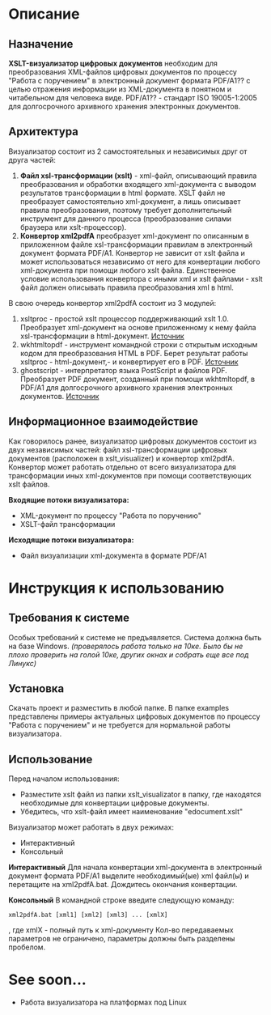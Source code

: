 # Описание
## Назначение
**XSLT-визуализатор цифровых документов** необходим для преобразования XML-файлов цифровых документов по процессу "Работа с поручением" в электронный документ формата PDF/A1?? с целью отражения информации из XML-документа в понятном и читабельном для человека виде. PDF/A1?? - стандарт ISO 19005-1:2005 для долгосрочного архивного хранения электронных документов.
## Архитектура
Визуализатор состоит из 2 самостоятельных и независимых друг от друга частей:
1. **Файл xsl-трансформации (xslt)** - xml-файл, описывающий правила преобразования и обработки входящего xml-документа с выводом результатов трансформации в html формате. XSLT файл не преобразует самостоятельно xml-документ, а лишь описывает правила преобразования, поэтому требует дополнительный инструмент для данного процесса (преобразование силами браузера или xslt-процессор).
2. **Конвертор xml2pdfA** преобразует xml-документ по описанным в приложенном файле xsl-трансформации правилам в электронный документ формата PDF/A1. Конвертор не зависит от xslt файла и может использоваться независимо от него для конвертации любого xml-документа при помощи любого xslt файла. Единственное условие использования конвертора с иными xml и xslt файлами - xslt файл должен описывать правила преобразования xml в html.

В свою очередь конвертор xml2pdfA состоит из 3 модулей:
1. xsltproc - простой xslt процессор поддерживающий xslt 1.0. Преобразует xml-документ на основе приложенному к нему файла xsl-трансформации в html-документ. [Источник](http://www.sagehill.net/docbookxsl/InstallingAProcessor.html)
2. wkhtmltopdf - инструмент командной строки с открытым исходным кодом для преобразования HTML в PDF. Берет результат работы xsltproc - html-документ,- и конвертирует его в PDF. [Источник](https://wkhtmltopdf.org/)
3. ghostscript - интерпретатор языка PostScript  и файлов PDF. Преобразует PDF документ, созданный при помощи wkhtmltopdf, в PDF/A1 для долгосрочного архивного хранения электронных документов. [Источник](https://www.ghostscript.com/)

## Информационное взаимодействие
Как говорилось ранее, визуализатор цифровых документов состоит из двух независимых частей: файл xsl-трансформации цифровых документов (расположен в  xslt_visualizer) и конвертор xml2pdfA. Конвертор может работать отдельно от всего визуализатора для трансформации иных xml-документов при помощи соответствующих xslt файлов.

**Входящие потоки визуализатора:**
- XML-документ по процессу "Работа по поручению"
- XSLT-файл трансформации

**Исходящие потоки визуализатора:**
- Файл визуализации xml-документа в формате PDF/A1
# Инструкция к использованию
## Требования к системе
Особых требований к системе не предъявляется. Система должна быть на базе Windows. 
*(проверялось работа только на 10ке. Было бы не плохо проверить на голой 10ке, других окнах и собрать еще все под Линукс)*
## Установка
Cкачать проект и разместить в любой папке.
В папке examples представлены примеры актуальных цифровых документов по процессу "Работа с поручением" и не требуется для нормальной работы визуализатора.
## Использование
Перед началом использования:
* Разместите xslt файл из папки xslt_visualizator в папку, где находятся необходимые для конвертации цифровые документы.
* Убедитесь, что xslt-файл имеет наименование "edocument.xslt"

Визуализатор может работать в двух режимах:
* Интерактивный
* Консольный

**Интерактивный**
Для начала конвертации xml-документа в электронный документ формата PDF/A1 выделите необходимый(ые) xml файл(ы) и перетащите на xml2pdfA.bat. Дождитесь окончания конвертации.

**Консольный**
В командной строке введите следующую команду:

`xml2pdfA.bat [xml1] [xml2] [xml3] ... [xmlX]`

, где xmlX - полный путь к xml-документу
Кол-во передаваемых параметров не ограничено, параметры должны быть разделены пробелом.


# See soon...
* Работа визуализатора на платформах под Linux
